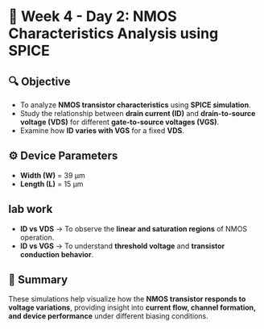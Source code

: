 # 📘 Week 4 - Day 2: NMOS Characteristics Analysis using SPICE

## 🔍 Objective
- To analyze **NMOS transistor characteristics** using **SPICE simulation**.  
- Study the relationship between **drain current (ID)** and **drain-to-source voltage (VDS)** for different **gate-to-source voltages (VGS)**.  
- Examine how **ID varies with VGS** for a fixed **VDS**.

## ⚙️ Device Parameters
- **Width (W)** = 39 µm  
- **Length (L)** = 15 µm  

## lab work
- **ID vs VDS** → To observe the **linear and saturation regions** of NMOS operation.  
- **ID vs VGS** → To understand **threshold voltage** and **transistor conduction behavior**.

## 🧠 Summary
These simulations help visualize how the **NMOS transistor responds to voltage variations**, providing insight into **current flow, channel formation, and device performance** under different biasing conditions.

